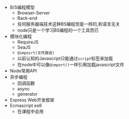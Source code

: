 - B/S编程模型  
  - Browser-Server  
  - Back-end  
  - 任何服务器端技术这种BS编程但是一样的,和语言无关  
  - node只是一个学习BS编程的一个工具而已
- 模块化编程  
  - RequireJS  
  - SeaJS  
  - `@impoirt(文件路径)`  
  - 以前认知的Javascript只能通过`script`标签来加载
  - 在node中可以像`@import()`一样引用加载javascript文件
- Node常用API  
- 异步编程  
  - 回调函数
  - async
  - generator
- Express Web开发框架
- Ecmascript es6
  - 在课程中会用

